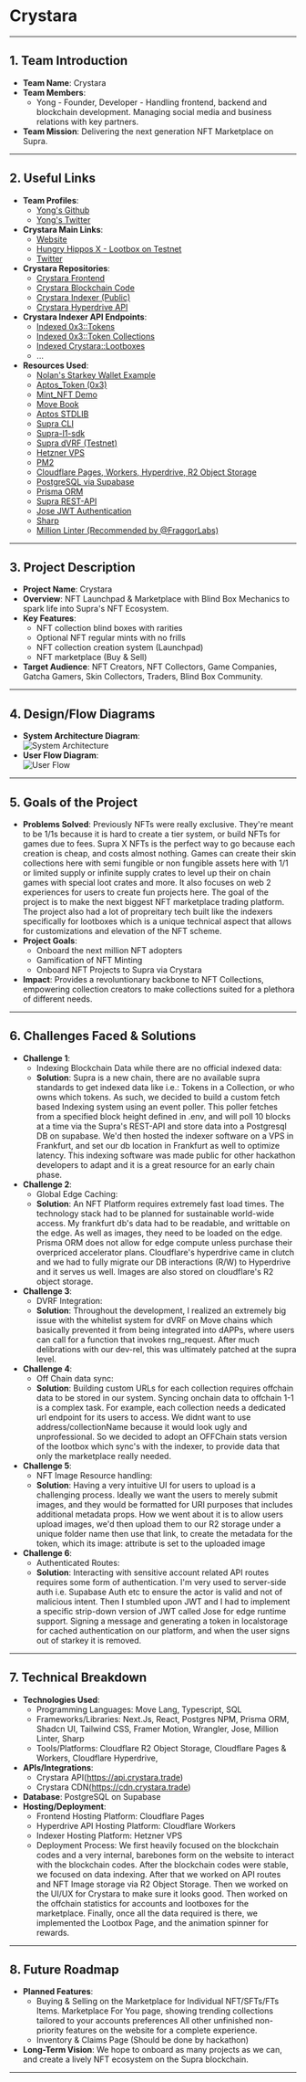 # Crystara

---

## 1. Team Introduction
- **Team Name**: Crystara
- **Team Members**:
  - Yong - Founder, Developer - Handling frontend, backend and blockchain development. Managing social media and business relations with key partners.
- **Team Mission**: Delivering the next generation NFT Marketplace on Supra. 

---

## 2. Useful Links
- **Team Profiles**:
  - [Yong's Github](https://github.com/tyhh00)
  - [Yong's Twitter](https://x.com/tyhho0)
- **Crystara Main Links**:
  - [Website](https://crystara.trade/)
  - [Hungry Hippos X - Lootbox on Testnet](https://crystara.trade/marketplace/hungryhipposx)
  - [Twitter](https://x.com/CrystaraMarkets)
- **Crystara Repositories**:
  - [Crystara Frontend](https://github.com/tyhh00/BlindBox_ProductionSite)
  - [Crystara Blockchain Code](https://github.com/tyhh00/BlindBoxMarketplaceV1)
  - [Crystara Indexer (Public)](https://github.com/tyhh00/Crystara_Indexer)
  - [Crystara Hyperdrive API](https://github.com/tyhh00/crystara-hyperdriver)
- **Crystara Indexer API Endpoints**:
  - [Indexed 0x3::Tokens](https://api.crystara.trade/api/tokens)
  - [Indexed 0x3::Token Collections](https://api.crystara.trade/api/token-collections)
  - [Indexed Crystara::Lootboxes](https://api.crystara.trade/api/lootboxes)
  - ...
- **Resources Used**:
  - [Nolan's Starkey Wallet Example](https://github.com/nolan-supra/starkey-demo/tree/main)
  - [Aptos_Token (0x3)](https://github.com/Entropy-Foundation/aptos-core/blob/dev/aptos-move/framework/aptos-token-objects/sources/aptos_token.move)
  - [Mint_NFT Demo](https://github.com/aptos-labs/aptos-core/blob/main/aptos-move/move-examples/mint_nft/2-Using-Resource-Account/sources/create_nft_with_resource_account.move)
  - [Move Book](https://move-book.com/reference/introduction.html)
  - [Aptos STDLIB](https://github.com/Entropy-Foundation/aptos-core/tree/dev/aptos-move/framework/aptos-stdlib)
  - [Supra CLI](https://docs.supra.com/move/cli-commands)
  - [Supra-l1-sdk](https://github.com/Entropy-Foundation/supra-l1-sdk/tree/master)
  - [Supra dVRF (Testnet)](https://github.com/Entropy-Foundation/vrf-interface)
  - [Hetzner VPS](https://www.hetzner.com/)
  - [PM2](https://www.npmjs.com/package/pm2)
  - [Cloudflare Pages, Workers, Hyperdrive, R2 Object Storage](https://workers.cloudflare.com/built-with/collections/Pages/)
  - [PostgreSQL via Supabase](https://supabase.com/)
  - [Prisma ORM](https://www.prisma.io/)
  - [Supra REST-API](https://docs.supra.com/move/rest-api)
  - [Jose JWT Authentication](https://www.npmjs.com/package/jose)
  - [Sharp](https://www.npmjs.com/package/sharp)
  - [Million Linter (Recommended by @FraggorLabs)](https://www.npmjs.com/package/@million/lint)

---

## 3. Project Description
- **Project Name**: Crystara
- **Overview**: NFT Launchpad & Marketplace with Blind Box Mechanics to spark life into Supra's NFT Ecosystem.
- **Key Features**:
  - NFT collection blind boxes with rarities
  - Optional NFT regular mints with no frills 
  - NFT collection creation system (Launchpad)
  - NFT marketplace (Buy & Sell)
- **Target Audience**: NFT Creators, NFT Collectors, Game Companies, Gatcha Gamers, Skin Collectors, Traders, Blind Box Community.

---

## 4. Design/Flow Diagrams
- **System Architecture Diagram**:  
  ![System Architecture](https://imgur.com/a/eUPanH4)
- **User Flow Diagram**:  
  ![User Flow](https://imgur.com/sVn3avf)

---

## 5. Goals of the Project
- **Problems Solved**: Previously NFTs were really exclusive. They're meant to be 1/1s because it is hard to create a tier system, or build NFTs for games due to fees. Supra X NFTs is the perfect way to go because each creation is cheap, and costs almost nothing. Games can create their skin collections here with semi fungible or non fungible assets here with 1/1 or limited supply or infinite supply crates to level up their on chain games with special loot crates and more. It also focuses on web 2 experiences for users to create fun projects here. The goal of the project is to make the next biggest NFT marketplace trading platform. The project also had a lot of propreitary tech built like the indexers specifically for lootboxes which is a unique technical aspect that allows for customizations and elevation of the NFT scheme.
- **Project Goals**:
  - Onboard the next million NFT adopters
  - Gamification of NFT Minting
  - Onboard NFT Projects to Supra via Crystara
- **Impact**: Provides a revoluntionary backbone to NFT Collections, empowering collection creators to make collections suited for a plethora of different needs.

---

## 6. Challenges Faced & Solutions
- **Challenge 1**:  
  - Indexing Blockchain Data while there are no official indexed data:  
  - **Solution**: Supra is a new chain, there are no available supra standards to get indexed data like i.e.: Tokens in a Collection, or who owns which tokens. As such, we decided to build a custom fetch based Indexing system using an event poller. This poller fetches from a specified block height defined in .env, and will poll 10 blocks at a time via the Supra's REST-API and store data into a Postgresql DB on supabase. We'd then hosted the indexer software on a VPS in Frankfurt, and set our db location in Frankfurt as well to optimize latency. This indexing software was made public for other hackathon developers to adapt and it is a great resource for an early chain phase.
- **Challenge 2**:  
  - Global Edge Caching: 
  - **Solution**: An NFT Platform requires extremely fast load times. The technology stack had to be planned for sustainable world-wide access. My frankfurt db's data had to be readable, and writtable on the edge. As well as images, they need to be loaded on the edge. Prisma ORM does not allow for edge compute unless purchase their overpriced accelerator plans. Cloudflare's hyperdrive came in clutch and we had to fully migrate our DB interactions (R/W) to Hyperdrive and it serves us well. Images are also stored on cloudflare's R2 object storage.
- **Challenge 3**:  
  - DVRF Integration: 
  - **Solution**: Throughout the development, I realized an extremely big issue with the whitelist system for dVRF on Move chains which basically prevented it from being integrated into dAPPs, where users can call for a function that invokes rng_request. After much delibrations with our dev-rel, this was ultimately patched at the supra level.
- **Challenge 4**:  
  - Off Chain data sync:
  - **Solution**: Building custom URLs for each collection requires offchain data to be stored in our system. Syncing onchain data to offchain 1-1 is a complex task. For example, each collection needs a dedicated url endpoint for its users to access. We didnt want to use address/collectionName because it would look ugly and unprofessional. So we decided to adopt an OFFChain stats version of the lootbox which sync's with the indexer, to provide data that only the marketplace really needed. 
- **Challenge 5**:  
  - NFT Image Resource handling:  
  - **Solution**: Having a very intuitive UI for users to upload is a challenging process. Ideally we want the users to merely submit images, and they would be formatted for URI purposes that includes additional metadata props. How we went about it is to allow users upload images, we'd then upload them to our R2 storage under a unique folder name then use that link, to create the metadata for the token, which its image: attribute is set to the uploaded image
- **Challenge 6**:  
  - Authenticated Routes: 
  - **Solution**: Interacting with sensitive account related API routes requires some form of authentication. I'm very used to server-side auth i.e. Supabase Auth etc to ensure the actor is valid and not of malicious intent. Then I stumbled upon JWT and I had to implement a specific strip-down version of JWT called Jose for edge runtime support. Signing a message and generating a token in localstorage for cached authentication on our platform, and when the user signs out of starkey it is removed.

---

## 7. Technical Breakdown
- **Technologies Used**:
  - Programming Languages: Move Lang, Typescript, SQL
  - Frameworks/Libraries: Next.Js, React, Postgres NPM, Prisma ORM, Shadcn UI, Tailwind CSS, Framer Motion, Wrangler, Jose, Million Linter, Sharp
  - Tools/Platforms: Cloudflare R2 Object Storage, Cloudflare Pages & Workers, Cloudflare Hyperdrive, 
- **APIs/Integrations**:
  - Crystara API(https://api.crystara.trade)
  - Crystara CDN(https://cdn.crystara.trade)
- **Database**: PostgreSQL on Supabase
- **Hosting/Deployment**:
  - Frontend Hosting Platform: Cloudflare Pages
  - Hyperdrive API Hosting Platform: Cloudflare Workers
  - Indexer Hosting Platform: Hetzner VPS
  - Deployment Process: We first heavily focused on the blockchain codes and a very internal, barebones form on the website to interact with the blockchain codes. After the blockchain codes were stable, we focused on data indexing. After that we worked on API routes and NFT Image storage via R2 Object Storage. Then we worked on the UI/UX for Crystara to make sure it looks good. Then worked on the offchain statistics for accounts and lootboxes for the marketplace. Finally, once all the data required is there, we implemented the Lootbox Page, and the animation spinner for rewards.

---

## 8. Future Roadmap
- **Planned Features**:
  - Buying & Selling on the Marketplace for Individual NFT/SFTs/FTs Items.
    Marketplace For You page, showing trending collections tailored to your accounts preferences
    All other unfinished non-priority features on the website for a complete experience.
  - Inventory & Claims Page (Should be done by hackathon)
- **Long-Term Vision**: We hope to onboard as many projects as we can, and create a lively NFT ecosystem on the Supra blockchain.



---

